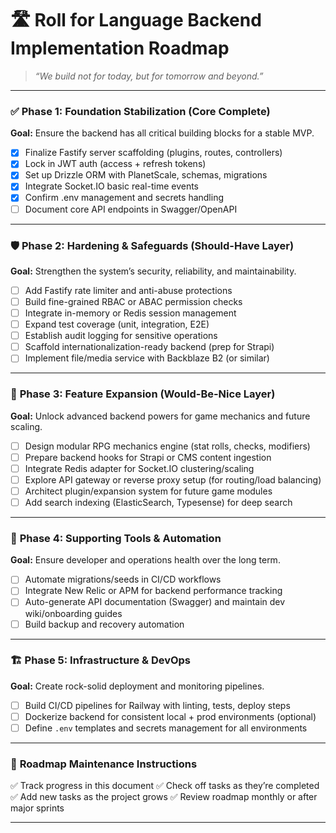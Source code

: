 # 🛣 **Roll for Language Backend Implementation Roadmap**

> *“We build not for today, but for tomorrow and beyond.”*

---

### ✅ **Phase 1: Foundation Stabilization (Core Complete)**

**Goal:** Ensure the backend has all critical building blocks for a stable MVP.

* [x] Finalize Fastify server scaffolding (plugins, routes, controllers)
* [x] Lock in JWT auth (access + refresh tokens)
* [x] Set up Drizzle ORM with PlanetScale, schemas, migrations
* [x] Integrate Socket.IO basic real-time events
* [x] Confirm .env management and secrets handling
* [ ] Document core API endpoints in Swagger/OpenAPI

---

### 🛡 **Phase 2: Hardening & Safeguards (Should-Have Layer)**

**Goal:** Strengthen the system’s security, reliability, and maintainability.

* [ ] Add Fastify rate limiter and anti-abuse protections
* [ ] Build fine-grained RBAC or ABAC permission checks
* [ ] Integrate in-memory or Redis session management
* [ ] Expand test coverage (unit, integration, E2E)
* [ ] Establish audit logging for sensitive operations
* [ ] Scaffold internationalization-ready backend (prep for Strapi)
* [ ] Implement file/media service with Backblaze B2 (or similar)

---

### 🚀 **Phase 3: Feature Expansion (Would-Be-Nice Layer)**

**Goal:** Unlock advanced backend powers for game mechanics and future scaling.

* [ ] Design modular RPG mechanics engine (stat rolls, checks, modifiers)
* [ ] Prepare backend hooks for Strapi or CMS content ingestion
* [ ] Integrate Redis adapter for Socket.IO clustering/scaling
* [ ] Explore API gateway or reverse proxy setup (for routing/load balancing)
* [ ] Architect plugin/expansion system for future game modules
* [ ] Add search indexing (ElasticSearch, Typesense) for deep search

---

### 🔧 **Phase 4: Supporting Tools & Automation**

**Goal:** Ensure developer and operations health over the long term.

* [ ] Automate migrations/seeds in CI/CD workflows
* [ ] Integrate New Relic or APM for backend performance tracking
* [ ] Auto-generate API documentation (Swagger) and maintain dev wiki/onboarding guides
* [ ] Build backup and recovery automation

---

### 🏗 **Phase 5: Infrastructure & DevOps**

**Goal:** Create rock-solid deployment and monitoring pipelines.

* [ ] Build CI/CD pipelines for Railway with linting, tests, deploy steps
* [ ] Dockerize backend for consistent local + prod environments (optional)
* [ ] Define `.env` templates and secrets management for all environments

---

### 🌟 **Roadmap Maintenance Instructions**

✅ Track progress in this document
✅ Check off tasks as they’re completed
✅ Add new tasks as the project grows
✅ Review roadmap monthly or after major sprints

---